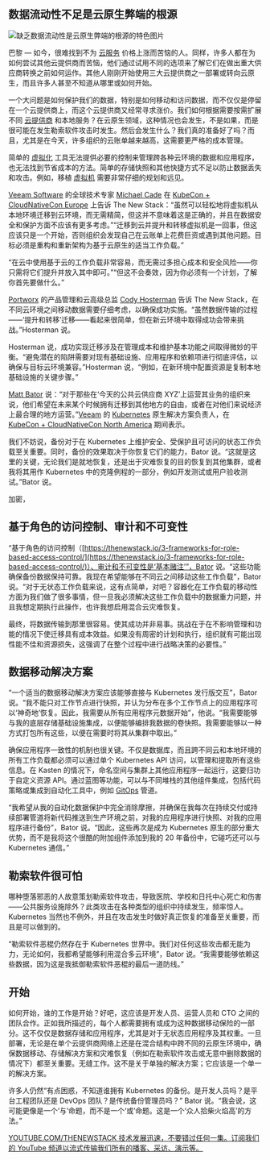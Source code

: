 ## 数据流动性不足是云原生弊端的根源

![缺乏数据流动性是云原生弊端的根源的特色图片](https://cdn.thenewstack.io/media/2024/04/f3c382da-eilis-garvey-mskbr8vlnra-unsplash-1-1024x681.jpg)

巴黎 — 如今，很难找到不为 [云服务](https://thenewstack.io/cloud-services/) 价格上涨而苦恼的人。同样，许多人都在为如何尝试其他云提供商而苦恼，他们通过试用不同的选项来了解它们在做出重大供应商转换之前如何运作。其他人刚刚开始使用三大云提供商之一部署或转向云原生，而且许多人甚至不知道从哪里或如何开始。

一个大问题是如何保护我们的数据，特别是如何移动和访问数据，而不仅仅是停留在一个云提供商上，而这个云提供商又经常寻求涨价。我们如何根据需要按需扩展不同 [云提供商](https://thenewstack.io/how-to-evaluate-kubernetes-cloud-providers/) 和本地服务？在云原生领域，这种情况也会发生，不是如果，而是很可能在发生勒索软件攻击时发生。然后会发生什么？我们真的准备好了吗？而且，尤其是在今天，许多组织的云账单越来越高，这需要更严格的成本管理。

简单的 [虚拟化](https://thenewstack.io/virtualization-and-containers-better-together/) 工具无法提供必要的控制来管理跨各种云环境的数据和应用程序，也无法找到节省成本的方法。简单的存储快照和其他快捷方式不足以防止数据丢失和攻击。例如，移植 [虚拟机](https://thenewstack.io/containers-vs-virtual-machines-another-perspective/) 需要非常仔细的规划和远见。

[Veeam Software](https://www.veeam.com/backup-replication-virtual-physical-cloud.html) 的全球技术专家 [Michael Cade](https://uk.linkedin.com/in/michaelcade1) 在 [KubeCon + CloudNativeCon Europe](https://events.linuxfoundation.org/kubecon-cloudnativecon-europe/) 上告诉 The New Stack：“虽然可以轻松地将虚拟机从本地环境迁移到云环境，而无需精简，但这并不意味着这是正确的，并且在数据安全和保护方面不应该有更多考虑。”“迁移到云并提升和转移虚拟机是一回事，但这应该只是一个开始，否则组织会发现自己在云账单上花费巨资或遇到其他问题。目标必须是重构和重新架构为基于云原生的适当工作负载。”

“在云中使用基于云的工作负载非常容易，而无需过多担心成本和安全风险——你只需将它们提升并放入其中即可。”“但这不会奏效，因为你必须有一个计划，了解你首先要做什么。”

[Portworx](https://portworx.com/) 的产品管理和云高级总监 [Cody Hosterman](https://www.linkedin.com/in/cody-hosterman) 告诉 The New Stack，在不同云环境之间移动数据需要仔细考虑，以确保成功实施。“虽然数据传输的过程——‘提升和转移’迁移——看起来很简单，但在新云环境中取得成功会带来挑战。”Hosterman 说。

Hosterman 说，成功实现迁移涉及在管理成本和维护基本功能之间取得微妙的平衡。“避免潜在的陷阱需要对现有基础设施、应用程序和依赖项进行彻底评估，以确保与目标云环境兼容。”Hosterman 说，“例如，在新环境中配置资源是复制本地基础设施的关键步骤。”

[Matt Bator](https://www.linkedin.com/in/mattbator/) 说：“对于那些在‘今天的公共云供应商 XYZ’上运营其业务的组织来说，他们希望在未来某个时候拥有迁移到其他地方的自由，或者在对他们来说经济上最合理的地方运营。”[Veeam](https://www.kasten.io?utm_content=inline+mention) 的 [Kubernetes](https://thenewstack.io/kubernetes/) 原生解决方案负责人，在 [KubeCon + CloudNativeCon North America](https://events.linuxfoundation.org/archive/2023/kubecon-cloudnativecon-north-america/) 期间表示。

我们不妨说，备份对于在 Kubernetes 上维护安全、受保护且可访问的状态工作负载至关重要。同时，备份的效果取决于你恢复它们的能力，Bator 说。“这就是这里的关键，无论我们是就地恢复，还是出于灾难恢复的目的恢复到其他集群，或者我将其用作 Kubernetes 中的克隆例程的一部分，例如开发测试或用户验收测试。”Bator 说。

加密，
## 基于角色的访问控制、审计和不可变性

“基于角色的访问控制（[https://thenewstack.io/3-frameworks-for-role-based-access-control/](https://thenewstack.io/3-frameworks-for-role-based-access-control/)）、审计和不可变性是‘基本赌注’”，Bator 说。“这些功能确保备份数据保持可靠。我现在希望能够在不同云之间移动这些工作负载”，Bator 说。“对于无状态工作负载来说，这有点简单，对吧？容器化在工作负载的移动性方面为我们做了很多事情，但一旦我必须解决这些工作负载中的数据重力问题，并且我想定期执行此操作，也许我想启用混合云灾难恢复。

最终，将数据传输到那里很容易。使其成功并非易事。挑战在于在不影响管理和功能的情况下使迁移具有成本效益。如果没有周密的计划和执行，组织就有可能出现性能不佳和资源损失，这强调了在整个过程中进行战略决策的必要性。”

## 数据移动解决方案

“一个适当的数据移动解决方案应该能够直接与 Kubernetes 发行版交互”，Bator 说。“我不能只对工作节点进行快照，并认为分布在多个工作节点上的应用程序可以‘神奇地’恢复。因此，我需要从所有应用程序元数据开始”，他说。“我需要能够与我的底层存储基础设施集成，以便能够编排我数据的卷快照。我需要能够以一种方式打包所有这些，以便在需要时将其从集群中取出。”

确保应用程序一致性的机制也很关键。不仅是数据库，而且跨不同云和本地环境的所有工作负载都必须可以通过单个 Kubernetes API 访问，以管理和提取所有这些信息。在 Kasten 的情况下，命名空间与集群上其他应用程序一起运行，这要归功于自定义资源 API。通过蓝图等功能，可以与不同堆栈的其他组件集成，包括代码策略或集成到自动化工具中，例如 [GitOps](https://thenewstack.io/what-is-gitops-and-why-it-might-be-the-next-big-thing-for-devops/) 管道。

“我希望从我的自动化数据保护中完全消除摩擦，并确保在我每次在持续交付或持续部署管道将新代码推送到生产环境之前，对我的应用程序进行快照、对我的应用程序进行备份”，Bator 说。“因此，这些再次是成为 Kubernetes 原生的部分重大优势，而不是我将这个很酷的附加组件添加到我的 20 年备份中，它碰巧还可以与 Kubernetes 通信。”

## 勒索软件很可怕

哪种堕落邪恶的人故意策划勒索软件攻击，导致医院、学校和日托中心死亡和伤害——公共服务设施除外？此类攻击在各种类型的组织中持续发生，频率惊人。Kubernetes 当然也不例外，并且在攻击发生时做好真正恢复的准备至关重要，而且是可以做到的。

“勒索软件恶棍仍然存在于 Kubernetes 世界中。我们对任何这些攻击都无能为力，无论如何，我都希望能够利用混合多云环境”，Bator 说。“我需要能够依赖这些数据，因为这是我抵御勒索软件恶棍的最后一道防线。”

## 开始

如何开始，谁的工作是开始？好吧，这应该是开发人员、运营人员和 CTO 之间的团队合作。正如我所描述的，每个人都需要拥有或成为这种数据移动保险的一部分。这不仅仅是数据存储和应用程序，尤其是对于无状态应用程序及其权重。一旦部署，无论是在单个云提供商网络上还是在混合结构中跨不同的云原生环境中，确保数据移动、存储解决方案和灾难恢复（例如在勒索软件攻击或无意中删除数据的情况下）都至关重要。无缝工作。这不是关于单独的解决方案；它应该是一个单一的解决方案。

许多人仍然“有点困惑，不知道谁拥有 Kubernetes 的备份。是开发人员吗？是平台工程团队还是 DevOps 团队？是传统备份管理员吗？” Bator 说。“我会说，这可能更像是一个‘与’命题，而不是一个‘或’命题。这是一个‘众人拾柴火焰高’的方法。”

[
YOUTUBE.COM/THENEWSTACK
技术发展迅速，不要错过任何一集。订阅我们的 YouTube
频道以流式传输我们所有的播客、采访、演示等。
](https://youtube.com/thenewstack?sub_confirmation=1)